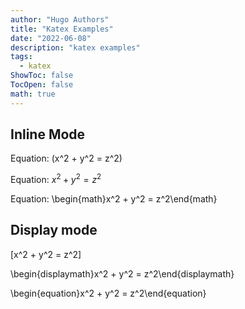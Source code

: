 ```yaml
---
author: "Hugo Authors"
title: "Katex Examples"
date: "2022-06-08"
description: "katex examples"
tags:
  - katex
ShowToc: false
TocOpen: false
math: true
---
```


## Inline Mode

Equation: \(x^2 + y^2 = z^2\)

Equation: $x^2 + y^2 = z^2$

Equation: \begin{math}x^2 + y^2 = z^2\end{math}

## Display mode

\[x^2 + y^2 = z^2\]

\begin{displaymath}x^2 + y^2 = z^2\end{displaymath}

\begin{equation}x^2 + y^2 = z^2\end{equation}
